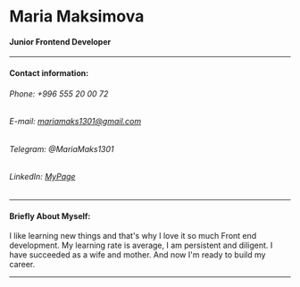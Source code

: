 # Maria Maksimova
#### Junior Frontend Developer
*********
#### Contact information:
###### Phone: +996 555 20 00 72
###### E-mail: mariamaks1301@gmail.com
###### Telegram: @MariaMaks1301
###### LinkedIn: [MyPage](адрес "https://www.linkedin.com/in/maria-maks-334258267/")
*********
#### Briefly About Myself:
I like learning new things and that's why I love it so much
Front end development.
My learning rate is average, I am persistent and diligent.
I have succeeded as a wife and mother. And now I'm ready to build my career.
*********


